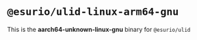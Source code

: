 # `@esurio/ulid-linux-arm64-gnu`

This is the **aarch64-unknown-linux-gnu** binary for `@esurio/ulid`
